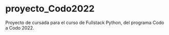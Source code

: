 # proyecto_Codo2022
Proyecto de cursada para el curso de Fullstack Python, del programa Codo a Codo 2022.
